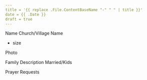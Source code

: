 ```yaml
---
title = '{{ replace .File.ContentBaseName "-" " " | title }}'
date = {{ .Date }}
draft = true
---
```


Name
Church/Village Name
  - size

Photo

Family Description
Married/Kids

Prayer Requests
